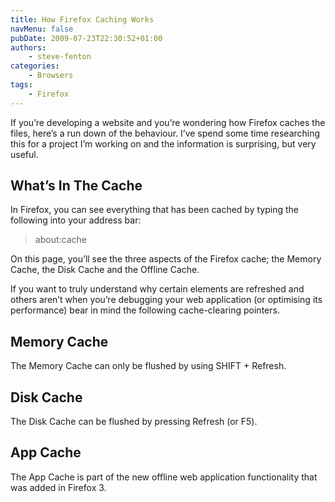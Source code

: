 ```yaml
---
title: How Firefox Caching Works
navMenu: false
pubDate: 2009-07-23T22:30:52+01:00
authors:
    - steve-fenton
categories:
    - Browsers
tags:
    - Firefox
---
```


If you’re developing a website and you’re wondering how Firefox caches the files, here’s a run down of the behaviour. I’ve spend some time researching this for a project I’m working on and the information is surprising, but very useful.

## What’s In The Cache

In Firefox, you can see everything that has been cached by typing the following into your address bar:

> about:cache

On this page, you’ll see the three aspects of the Firefox cache; the Memory Cache, the Disk Cache and the Offline Cache.

If you want to truly understand why certain elements are refreshed and others aren’t when you’re debugging your web application (or optimising its performance) bear in mind the following cache-clearing pointers.

## Memory Cache

The Memory Cache can only be flushed by using SHIFT + Refresh.

## Disk Cache

The Disk Cache can be flushed by pressing Refresh (or F5).

## App Cache

The App Cache is part of the new offline web application functionality that was added in Firefox 3.